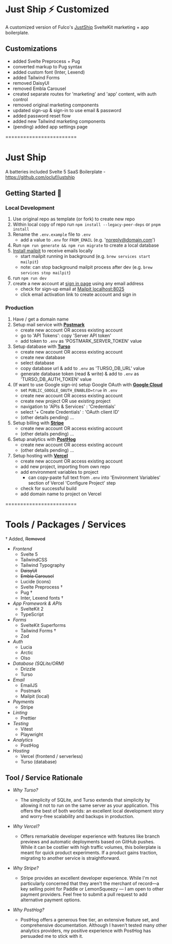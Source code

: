 # Just Ship ⚡️ Customized

A customized version of Fulco's [JustShip](https://github.com/ocluf/justship) SvelteKit marketing + app boilerplate.

## Customizations

- added Svelte Preprocess + Pug
- converted markup to Pug syntax
- added custom font (Inter, Lexend)
- added Tailwind Forms
- removed DaisyUI
- removed Embla Carousel
- created separate routes for 'marketing' and 'app' content, with auth control
- removed original marketing components
- updated sign-up & sign-in to use email & password
- added password reset flow
- added new Tailwind marketing components
- (pending) added app settings page

========================

# Just Ship

A batteries included Svelte 5 SaaS Boilerplate - https://github.com/ocluf/justship

## Getting Started 🚀

### Local Development

1. Use original repo as template (or fork) to create new repo
2. Within local copy of repo run `npm install --legacy-peer-deps` or `pnpm install`
3. Rename the `.env.example` file to `.env`
   - add a value to `.env` for `FROM_EMAIL` (e.g. 'noreply@domain.com')
4. Run `npm run generate && npm run migrate` to create a local database
5. [Install mailpit](https://mailpit.axllent.org/docs/install/) to receive emails locally
   - start mailpit running in background (e.g. `brew services start mailpit`)
   - note: can stop background mailpit process after dev (e.g. `brew services stop mailpit`)
6. run `npm run dev`
7. create a new account at [sign in page](http://localhost:5173/signin) using any email address
   - check for sign-up email at [Mailpit localhost:8025](http://localhost:8025/)
   - click email activation link to create account and sign in

### Production

1. Have / get a domain name
2. Setup mail service with **[Postmark](https://postmarkapp.com/)**
   - create new account OR access existing account
   - go to 'API Tokens': copy 'Server API token'
   - add token to `.env` as 'POSTMARK_SERVER_TOKEN' value
3. Setup database with **[Turso](https://turso.tech/)**
   - create new account OR access existing account
   - create new database
   - select database
   - copy database url & add to `.env` as 'TURSO_DB_URL' value
   - generate database token (read & write) & add to `.env` as 'TURSO_DB_AUTH_TOKEN' value
4. (If want to use Google sign-in) setup Google OAuth with **[Google Cloud](https://console.cloud.google.com/)**
   - set `PUBLIC_GOOGLE_OAUTH_ENABLED=true` in `.env`
   - create new account OR access existing account
   - create new project OR use existing project
   - navigation to 'APIs & Services' : 'Credentials'
   - select '+ Create Credentials' : 'OAuth client ID'
   - (other details pending) …
5. Setup billing with **[Stripe](https://stripe.com)**
   - create new account OR access existing account
   - (other details pending) …
6. Setup analytics with **[PostHog](https://posthog.com)**
   - create new account OR access existing account
   - (other details pending) …
7. Setup hosting with **[Vercel](https://vercel.com)**
   - create new account OR access existing account
   - add new project, importing from own repo
   - add environment variables to project
     - can copy-paste full text from `.env` into 'Environment Variables' section of Vercel 'Configure Project' step
   - check for successful build
   - add domain name to project on Vercel

========================

# Tools / Packages / Services

† Added, ~~Removed~~

- _Frontend_
  - Svelte 5
  - TailwindCSS
  - Tailwind Typography
  - ~~DaisyUI~~
  - ~~Embla Carousel~~
  - Lucide (icons)
  - Svelte Preprocess †
  - Pug †
  - Inter, Lexend fonts †
- _App Framework & APIs_
  - SvelteKit 2
  - TypeScript
- _Forms_
  - SvelteKit Superforms
  - Tailwind Forms †
  - Zod
- _Auth_
  - Lucia
  - Arctic
  - Olso
- _Database (SQLite/ORM)_
  - Drizzle
  - Turso
- _Email_
  - EmailJS
  - Postmark
  - Mailpit (local)
- _Payments_
  - Stripe
- _Linting_
  - Prettier
- _Testing_
  - Vitest
  - Playwright
- _Analytics_
  - PostHog
- _Hosting_
  - Vercel (frontend / serverless)
  - Turso (database)

## Tool / Service Rationale

- _Why Turso?_

  - The simplicity of SQLite, and Turso extends that simplicity by allowing it not to run on the same server as your application. This offers the best of both worlds: an excellent local development story and worry-free scalability and backups in production.

- _Why Vercel?_

  - Offers remarkable developer experience with features like branch previews and automatic deployments based on GitHub pushes. While it can be costlier with high traffic volumes, this boilerplate is meant for quick product experiments. If a product gains traction, migrating to another service is straightforward.

- _Why Stripe?_

  - Stripe provides an excellent developer experience. While I'm not particularly concerned that they aren't the merchant of record—a key selling point for Paddle or LemonSqueezy — I am open to other payment providers. Feel free to submit a pull request to add alternative payment options.

- _Why PostHog?_
  - PostHog offers a generous free tier, an extensive feature set, and comprehensive documentation. Although I haven’t tested many other analytics providers, my positive experience with PostHog has persuaded me to stick with it.
